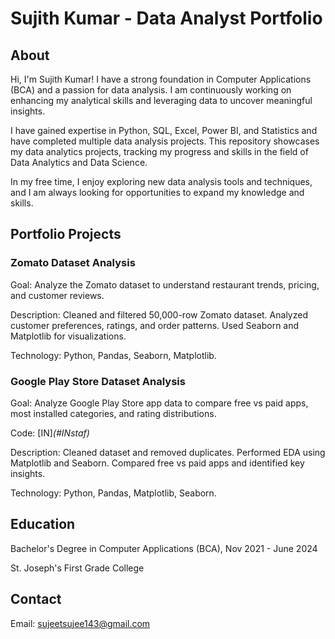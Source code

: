 # Sujith Kumar - Data Analyst Portfolio
## About
Hi, I'm Sujith Kumar! I have a strong foundation in Computer Applications (BCA) and a passion for data analysis. I am continuously working on enhancing my analytical skills and leveraging data to uncover meaningful insights.

I have gained expertise in Python, SQL, Excel, Power BI, and Statistics and have completed multiple data analysis projects.
This repository showcases my data analytics projects, tracking my progress and skills in the field of Data Analytics and Data Science.

In my free time, I enjoy exploring new data analysis tools and techniques, and I am always looking for opportunities to expand my knowledge and skills. 

## Portfolio Projects

### Zomato Dataset Analysis
Goal: Analyze the Zomato dataset to understand restaurant trends, pricing, and customer reviews.

Description:
Cleaned and filtered 50,000-row Zomato dataset.
Analyzed customer preferences, ratings, and order patterns.
Used Seaborn and Matplotlib for visualizations.

Technology: Python, Pandas, Seaborn, Matplotlib.

### Google Play Store Dataset Analysis

Goal: Analyze Google Play Store app data to compare free vs paid apps, most installed categories, and rating distributions.

Code: [IN]_(#INstaf)_

Description:
Cleaned dataset and removed duplicates.
Performed EDA using Matplotlib and Seaborn.
Compared free vs paid apps and identified key insights.

Technology: Python, Pandas, Matplotlib, Seaborn.

## Education
Bachelor's Degree in Computer Applications (BCA), Nov 2021 - June 2024

St. Joseph's First Grade College

## Contact
Email: sujeetsujee143@gmail.com
